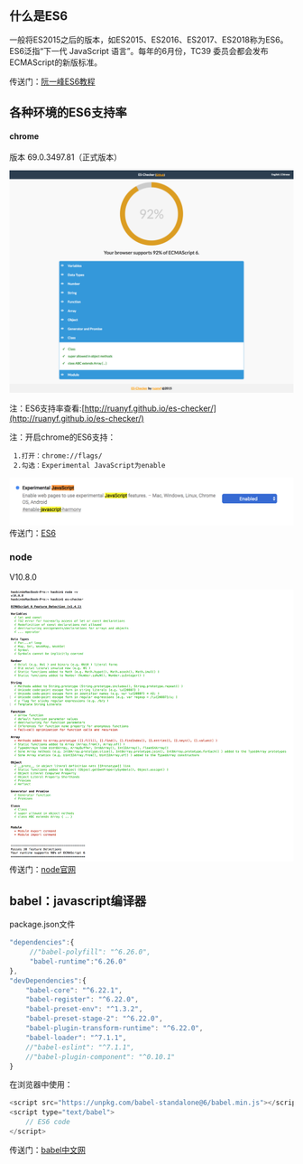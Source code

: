 ## 什么是ES6

一般将ES2015之后的版本，如ES2015、ES2016、ES2017、ES2018称为ES6。ES6泛指“下一代 JavaScript 语言”。每年的6月份，TC39 委员会都会发布ECMAScript的新版标准。

传送门：[阮一峰ES6教程](http://es6.ruanyifeng.com/?search=import&x=0&y=0#README)

## 各种环境的ES6支持率

#### chrome

版本 69.0.3497.81（正式版本）

![](/assets/chrome-ES6-support.png)

注：ES6支持率查看:[http://ruanyf.github.io/es-checker/](http://ruanyf.github.io/es-checker/)

注：开启chrome的ES6支持：

```
 1.打开：chrome://flags/
 2.勾选：Experimental JavaScript为enable
```

![](/assets/ES6+.png)传送门：[ES6](http://es6.ruanyifeng.com/?search=import&x=0&y=0#README)

### node

V10.8.0

![](/assets/node-v10.8.0-support.png)传送门：[node官网](https://nodejs.org/zh-cn/)

## babel：javascript编译器

package.json文件

```js
"dependencies":{
     //"babel-polyfill": "^6.26.0",
     "babel-runtime":"6.26.0"
},
"devDependencies":{
    "babel-core": "^6.22.1",
    "babel-register": "^6.22.0",
    "babel-preset-env": "^1.3.2",
    "babel-preset-stage-2": "^6.22.0",
    "babel-plugin-transform-runtime": "^6.22.0",
    "babel-loader": "^7.1.1",
    //"babel-eslint": "^7.1.1",
    //"babel-plugin-component": "^0.10.1"
}
```

在浏览器中使用：

```js
<script src="https://unpkg.com/babel-standalone@6/babel.min.js"></script>
<script type="text/babel">
    // ES6 code
</script>
```

传送门：[babel中文网](https://www.babeljs.cn/docs/setup/)

